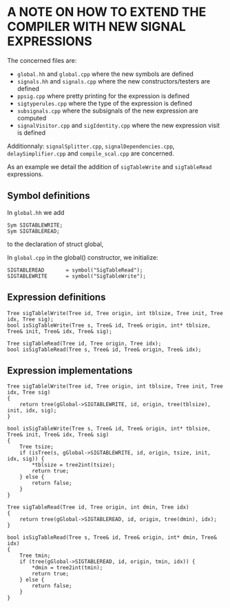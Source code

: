 # A NOTE ON HOW TO EXTEND THE COMPILER WITH NEW SIGNAL EXPRESSIONS

The concerned files are:
-   `global.hh` and `global.cpp` where the new symbols are defined
-   `signals.hh` and `signals.cpp` where the new constructors/testers are defined
-   `ppsig.cpp` where pretty printing for the expression is defined
-   `sigtyperules.cpp` where the type of the expression is defined 
-   `subsignals.cpp` where the subsignals of the new expression are computed
-   `signalVisitor.cpp` and `sigIdentity.cpp` where the new expression visit is defined

Additionnaly: `signalSplitter.cpp`, `signalDependencies.cpp`, `delaySimplifier.cpp`  and `compile_scal.cpp` are concerned.

As an example we detail the addition of `sigTableWrite` and `sigTableRead` expressions.

## Symbol definitions

In `global.hh` we add

    Sym SIGTABLEWRITE;
    Sym SIGTABLEREAD;

to the declaration of struct global, 

In `global.cpp` in the global() constructor, we initialize:

    SIGTABLEREAD       = symbol("SigTableRead");
    SIGTABLEWRITE      = symbol("SigTableWrite");

## Expression definitions

    Tree sigTablelWrite(Tree id, Tree origin, int tblsize, Tree init, Tree idx, Tree sig);
    bool isSigTableWrite(Tree s, Tree& id, Tree& origin, int* tblsize, Tree& init, Tree& idx, Tree& sig);

    Tree sigTableRead(Tree id, Tree origin, Tree idx);
    bool isSigTableRead(Tree s, Tree& id, Tree& origin, Tree& idx);

## Expression implementations

    Tree sigTablelWrite(Tree id, Tree origin, int tblsize, Tree init, Tree idx, Tree sig)
    {
        return tree(gGlobal->SIGTABLEWRITE, id, origin, tree(tblsize), init, idx, sig);
    }

    bool isSigTableWrite(Tree s, Tree& id, Tree& origin, int* tblsize, Tree& init, Tree& idx, Tree& sig)
    {
        Tree tsize;
        if (isTree(s, gGlobal->SIGTABLEWRITE, id, origin, tsize, init, idx, sig)) {
            *tblsize = tree2int(tsize);
            return true;
        } else {
            return false;
        }
    }

    Tree sigTableRead(Tree id, Tree origin, int dmin, Tree idx)
    {
        return tree(gGlobal->SIGTABLEREAD, id, origin, tree(dmin), idx);
    }

    bool isSigTableRead(Tree s, Tree& id, Tree& origin, int* dmin, Tree& idx)
    {
        Tree tmin;
        if (tree(gGlobal->SIGTABLEREAD, id, origin, tmin, idx)) {
            *dmin = tree2int(tmin);
            return true;
        } else {
            return false;
        }
    }

